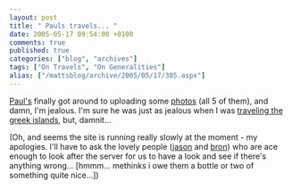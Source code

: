```yaml
---
layout: post
title: " Pauls travels... "
date: 2005-05-17 09:54:00 +0100
comments: true
published: true
categories: ["blog", "archives"]
tags: ["On Travels", "On Generalities"]
alias: ["/mattsblog/archive/2005/05/17/385.aspx"]
---
```

<!-- more -->

<P><A href="http://www.oneroundpebble.com/paulsblog">Paul's</A> finally got around to uploading some <A href="http://www.oneroundpebble.com/common/photoalbum/photoalbum.htm?picturespath=../../paul/travel&amp;initialview=filmstrip">photos</A> (all 5 of them), and damn, I'm jealous. I'm sure he was just as jealous when I was <A href="/blog/185">traveling the greek islands</A>, but, damnit...</P>
 <P>(Oh, and seems the site is running really slowly at the moment - my apologies. I'll have to ask the lovely people (<A href="http://www.evildruid.net/">jason</A> and <A href="http://www.livejournal.com/users/mirtai/">bron</A>) who are ace enough to look after the server for us to have a look and see if there's anything wrong... [hmmm... methinks i owe them a bottle or two of something quite nice...])</P>
